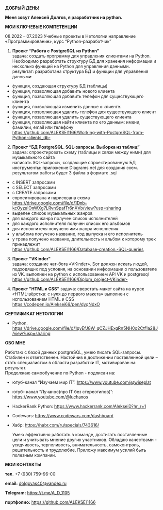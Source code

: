 **ДОБРЫЙ ДЕНЬ!**

**Меня зовут Алексей Долгов, я разработчик на python.**


**МОИ КЛЮЧЕВЫЕ КОМПЕТЕНЦИИ**

08.2022 – 07.2023 Учебные проекты в Нетологии 
направление «Программирование», курс “Python-разработчик”  

1. **Проект “Работа с PostgreSQL из Python”**  
  задача: создать программу для управления клиентами на Python. Необходимо разработать структуру БД для хранения информации и несколько 
          функций на Python для управления данными.                                                  
  результат: разработана структура БД и функции для управления данными:
  -  функция, создающая структуру БД (таблицы)
  -  функция, позволяющая добавить нового клиента
  -  функция, позволяющая добавить телефон для существующего клиента
  -  функция, позволяющая изменить данные о клиенте.
  -  функция, позволяющая удалить телефон для существующего клиент 
  -  функция, позволяющая удалить существующего клиента
  -  функция, позволяющая найти клиента по его данным: имени, фамилии, email или телефону
     https://github.com/ALEKSEI1166/Working-with-PostgreSQL-from-Python-clients_db-
                                           
2. **Проект “БД PostgreSQL. SQL-запросы. Выборка из таблиц”**                                                                            
  задача: спроектировать схему (таблицы и связи между ними) для музыкального сайта                                                
          написать SQL-запросы, создающие спроектированную БД                                                                          
  инструменты: приложение Diagrams.net для создания схем.                                                                                  результатом работы будет 3 файла в формате .sql
  -   с INSERT запросами 
  -   с SELECT запросами
  -   с CREATE  запросами
  -  спроектирована и нарисована схема                                                                
     https://drive.google.com/file/d/1Dnb-kcOyzaIOnWXg7LRvnSpafTr6nXVb/view?usp=sharing                                             
  -  выделен список музыкальных жанров
  -  для каждого жанра получен список исполнителей
  -  для каждого исполнителя получен список его альбомов
  -  для исполнителя получено имя жанра исполнения
  -  у альбома получено название, год выпуска и его исполнитель
  -  у трека получено название, длительность и альбом к которому трек принадлежит                                 
   https://github.com/ALEKSEI1166/Database-creation.-SQL-queries

3. **Проект "VKinder"**    
   задача: создание чат-бота «VKinder». Бот должен искать людей, подходящих под условия,
          на основании информации о пользователе из VK.
   выполнен на python с использованием API VK и postgresql
   https://github.com/ALEKSEI1166/Diplom_project-VKinder-

4. **Проект "HTML и CSS"**
   задача: сверстать макет сайта на курсе «HTML-вёрстка: с нуля до первого макета»
   выполнен с использованием HTML и CSS
    https://codepen.io/Aleksei66/pen/dyqNdxO

**СЕРТИФИКАТ НЕТОЛОГИИ**
 - Python. https://drive.google.com/file/d/1qvEfJ8W_qCZJHExgRn5NH0o2Ctf1a28J/view?usp=sharing

**ОБО МНЕ**

   Работаю с базой данных postgreSQL, умею писать SQL-запросы. Стабилен и ответственен. Настойчив в достижении поставленной цели – стать специалистом в области разработки IT, мотивирован на результат.                                                                          
   Продолжаю самообучение по Python - подписан на: 
   -  ютуб-канал “Изучаем мир IT”: https://www.youtube.com/@wiseplat
   -  ютуб- канал “Лучанос(про IT без стереотипов)”: https://www.youtube.com/@luchanos
   -  HackerRank Python: https://www.hackerrank.com/AlekseiD?hr_r=1
   -  Codewars: https://www.codewars.com/dashboard
   -  Хабр: https://habr.com/ru/specials/743616/
     
      Умею эффективно  работать в команде, достигать поставленные цели и учитывать мнение других участников.
Обладаю качествами - усидчивость, терпеливость, внимательность, самоконтроль, решительность и трудолюбие. Приложу максимум усилий быть полезным компании.

**МОИ КОНТАКТЫ**

**тел.** +7 (930) 759-96-00   

**email:**  dolgovas40@yandex.ru

**Telegram:** https://t.me/A_D_1105 

**портфолио:** https://github.com/ALEKSEI1166

